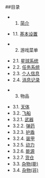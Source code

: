 ##目录

* 1. [简介](01.md)
 - 1.1. [基本设置](01.1.md)
* 2. 游戏菜单
 - 2.1. [星球系统](02.1.md)
 - 2.2. [任务系统](02.2.md)
 - 2.3. [个人信息](02.3.md)
 - 2.4. [消息记录](02.4.md)
* 3. 物品
 - 3.1. [天体](03.1.md)
 - 3.2. [飞船](03.2.md)
 - 3.2.1. [武器](03.2.1.md)
 - 3.2.2. [弹药](03.2.2.md)
 - 3.2.3. [护盾](03.2.3.md)
 - 3.2.4. [装甲](03.2.4.md)
 - 3.2.5. [动力](03.2.5.md)
 - 3.2.6. [能源](03.2.6.md)
 - 3.2.7. [货仓](03.2.7.md)
 - 3.3. [杂物(能)](03.3.md)
 - 3.4. [杂物(非)](03.4.md)
